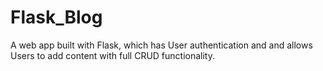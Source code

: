 # Flask_Blog
A web app built with Flask, which has User authentication and and allows Users to add content with full CRUD functionality.
